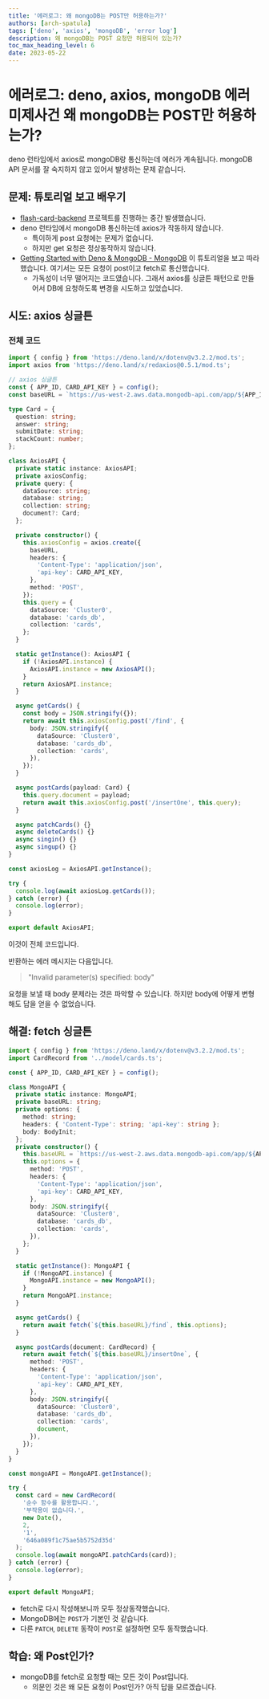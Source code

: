 ```yaml
---
title: '에러로그: 왜 mongoDB는 POST만 허용하는가?'
authors: [arch-spatula]
tags: ['deno', 'axios', 'mongoDB', 'error log']
description: 왜 mongoDB는 POST 요청만 허용되어 있는가?
toc_max_heading_level: 6
date: 2023-05-22
---
```


# 에러로그: deno, axios, mongoDB 에러 미제사건 왜 mongoDB는 POST만 허용하는가?

deno 런타임에서 axios로 mongoDB랑 통신하는데 에러가 계속됩니다. mongoDB API 문서를 잘 숙지하지 않고 있어서 발생하는 문제 같습니다.

<!--truncate-->

## 문제: 튜토리얼 보고 배우기

- [flash-card-backend](https://github.com/arch-spatula/flash-card-backend) 프로젝트를 진행하는 중간 발생했습니다.
- deno 런타임에서 mongoDB 통신하는데 axios가 작동하지 않습니다.
  - 특이하게 post 요청에는 문제가 없습니다.
  - 하지만 get 요청은 정상동작하지 않습니다.
- [Getting Started with Deno & MongoDB - MongoDB](https://www.youtube.com/watch?v=xOgicDUXnrE) 이 튜토리얼을 보고 따라 했습니다. 여기서는 모든 요청이 post이고 fetch로 통신했습니다.
  - 가독성이 너무 떨어지는 코드였습니다. 그래서 axios를 싱글튼 패턴으로 만들어서 DB에 요청하도록 변경을 시도하고 있었습니다.

## 시도: axios 싱글튼

### 전체 코드

```ts
import { config } from 'https://deno.land/x/dotenv@v3.2.2/mod.ts';
import axios from 'https://deno.land/x/redaxios@0.5.1/mod.ts';

// axios 싱글튼
const { APP_ID, CARD_API_KEY } = config();
const baseURL = `https://us-west-2.aws.data.mongodb-api.com/app/${APP_ID}/endpoint/data/v1/action`; // /action

type Card = {
  question: string;
  answer: string;
  submitDate: string;
  stackCount: number;
};

class AxiosAPI {
  private static instance: AxiosAPI;
  private axiosConfig;
  private query: {
    dataSource: string;
    database: string;
    collection: string;
    document?: Card;
  };

  private constructor() {
    this.axiosConfig = axios.create({
      baseURL,
      headers: {
        'Content-Type': 'application/json',
        'api-key': CARD_API_KEY,
      },
      method: 'POST',
    });
    this.query = {
      dataSource: 'Cluster0',
      database: 'cards_db',
      collection: 'cards',
    };
  }

  static getInstance(): AxiosAPI {
    if (!AxiosAPI.instance) {
      AxiosAPI.instance = new AxiosAPI();
    }
    return AxiosAPI.instance;
  }

  async getCards() {
    const body = JSON.stringify({});
    return await this.axiosConfig.post('/find', {
      body: JSON.stringify({
        dataSource: 'Cluster0',
        database: 'cards_db',
        collection: 'cards',
      }),
    });
  }

  async postCards(payload: Card) {
    this.query.document = payload;
    return await this.axiosConfig.post('/insertOne', this.query);
  }

  async patchCards() {}
  async deleteCards() {}
  async singin() {}
  async singup() {}
}

const axiosLog = AxiosAPI.getInstance();

try {
  console.log(await axiosLog.getCards());
} catch (error) {
  console.log(error);
}

export default AxiosAPI;
```

이것이 전체 코드입니다.

반환하는 에러 메시지는 다음입니다.

> "Invalid parameter(s) specified: body"

요청을 보낼 때 body 문제라는 것은 파악할 수 있습니다. 하지만 body에 어떻게 변형해도 답을 얻을 수 없었습니다.

## 해결: fetch 싱글튼

```ts
import { config } from 'https://deno.land/x/dotenv@v3.2.2/mod.ts';
import CardRecord from '../model/cards.ts';

const { APP_ID, CARD_API_KEY } = config();

class MongoAPI {
  private static instance: MongoAPI;
  private baseURL: string;
  private options: {
    method: string;
    headers: { 'Content-Type': string; 'api-key': string };
    body: BodyInit;
  };
  private constructor() {
    this.baseURL = `https://us-west-2.aws.data.mongodb-api.com/app/${APP_ID}/endpoint/data/v1/action`;
    this.options = {
      method: 'POST',
      headers: {
        'Content-Type': 'application/json',
        'api-key': CARD_API_KEY,
      },
      body: JSON.stringify({
        dataSource: 'Cluster0',
        database: 'cards_db',
        collection: 'cards',
      }),
    };
  }

  static getInstance(): MongoAPI {
    if (!MongoAPI.instance) {
      MongoAPI.instance = new MongoAPI();
    }
    return MongoAPI.instance;
  }

  async getCards() {
    return await fetch(`${this.baseURL}/find`, this.options);
  }

  async postCards(document: CardRecord) {
    return await fetch(`${this.baseURL}/insertOne`, {
      method: 'POST',
      headers: {
        'Content-Type': 'application/json',
        'api-key': CARD_API_KEY,
      },
      body: JSON.stringify({
        dataSource: 'Cluster0',
        database: 'cards_db',
        collection: 'cards',
        document,
      }),
    });
  }
}

const mongoAPI = MongoAPI.getInstance();

try {
  const card = new CardRecord(
    '순수 함수를 활용합니다.',
    '부작용이 없습니다.',
    new Date(),
    2,
    '1',
    '646a089f1c75ae5b5752d35d'
  );
  console.log(await mongoAPI.patchCards(card));
} catch (error) {
  console.log(error);
}

export default MongoAPI;
```

- fetch로 다시 작성해보니까 모두 정상동작했습니다.
- MongoDB에는 `POST`가 기본인 것 같습니다.
- 다른 `PATCH`, `DELETE` 동작이 `POST`로 설정하면 모두 동작했습니다.

## 학습: 왜 Post인가?

- mongoDB를 fetch로 요청할 때는 모든 것이 Post입니다.
  - 의문인 것은 왜 모든 요청이 Post인가? 아직 답을 모르겠습니다.

